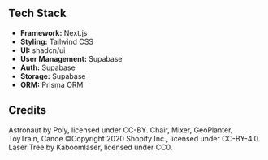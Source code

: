 ## Tech Stack

- **Framework:** Next.js
- **Styling:** Tailwind CSS
- **UI:** shadcn/ui
- **User Management:** Supabase
- **Auth:** Supabase
- **Storage:** Supabase
- **ORM:** Prisma ORM

## Credits

Astronaut by Poly, licensed under CC-BY.
Chair, Mixer, GeoPlanter, ToyTrain, Canoe ©Copyright 2020 Shopify Inc., licensed under CC-BY-4.0.
Laser Tree by Kaboomlaser, licensed under CC0.
